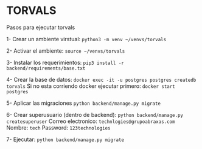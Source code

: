 # TORVALS
Pasos para ejecutar torvals

1- Crear un ambiente virstual:
```python3 -m venv ~/venvs/torvals```

2- Activar el ambiente:
```source ~/venvs/torvals```


3- Instalar los requerimientos:
```pip3 install -r backend/requirements/base.txt```

4- Crear la base de datos:
```docker exec -it -u postgres postgres createdb torvals```
Si no esta corriendo docker ejecutar primero:
```docker start postgres```

5- Aplicar las migraciones
```python backend/manage.py migrate```

6- Crear superusuario (dentro de backend):
```python backend/manage.py createsuperuser```
Correo electronico: ```technlogies@grupoabraxas.com```
Nombre: ```tech```
Password: ```123technologies```

7- Ejecutar:
```python backend/manage.py migrate```

